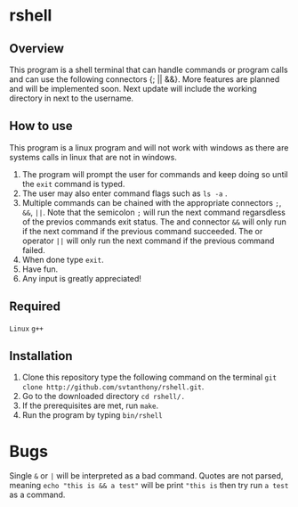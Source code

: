 # rshell

## Overview
This program is a shell terminal that can handle commands or program calls and can use the following connectors {; || &&}.
More features are planned and will be implemented soon. Next update will include the working directory in next to the username.
## How to use
This program is a linux program and will not work with windows as there are systems calls in linux that are not in windows.
1. The program will prompt the user for commands and keep doing so until the `exit` command is typed.
2. The user may also enter command flags such as `ls -a` .
3. Multiple commands can be chained with the appropriate connectors `;`, `&&`, `||`. Note that the semicolon `;` will run the next command regarsdless of the previos commands exit status. The and connector `&&` will only run if the next command if the previous command succeeded. The or operator `||` will only run the next command if the previous command failed.
4. When done type `exit`.
5. Have fun.
6. Any input is greatly appreciated!

## Required
`Linux`
`g++`

## Installation
1. Clone this repository type the following command on the terminal `git clone http://github.com/svtanthony/rshell.git`.
2. Go to the downloaded directory `cd rshell/.`
3. If the prerequisites are met, run `make`.
4. Run the program by typing `bin/rshell`

# Bugs
Single `&` or `|` will be interpreted as a bad command.
Quotes are not parsed, meaning `echo "this is && a test"` will be print `"this is` then try run `a test` as a command.
